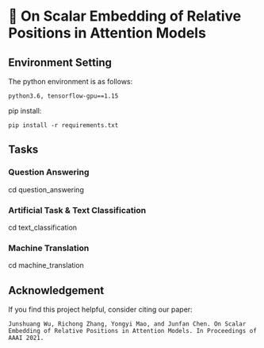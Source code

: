 # :book: On Scalar Embedding of Relative Positions in Attention Models

## Environment Setting
The python environment is as follows:

```
python3.6, tensorflow-gpu==1.15
```

pip install:

```
pip install -r requirements.txt
```

## Tasks

### Question Answering 
cd question_answering

### Artificial Task & Text Classification
cd text_classification

### Machine Translation
cd machine_translation


## Acknowledgement

If you find this project helpful, consider citing our paper:

```
Junshuang Wu, Richong Zhang, Yongyi Mao, and Junfan Chen. On Scalar Embedding of Relative Positions in Attention Models. In Proceedings of AAAI 2021.
```
